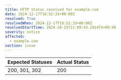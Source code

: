 ```yaml
---
title: HTTP Status resolved for example.com
date: 2024-12-17T18:52:33+00:00Z
resolved: True
resolvedWhen: 2024-12-17T18:52:33+00:00Z
resolvedStartTime: 2024-10-25T21:09:43.191474+00:00
severity: notice
affected:
  - example.com
section: issue
---
```


| Expected Statuses | Actual Status  |
|-------------------|----------------|
| 200, 301, 302 | 200 |
